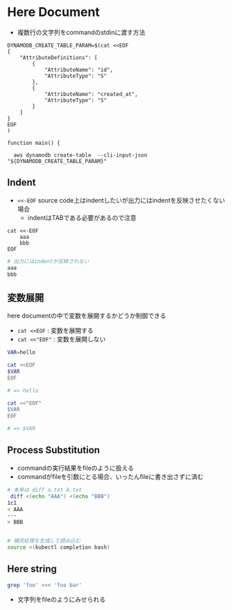 # Here Document

* 複数行の文字列をcommandのstdinに渡す方法

```shell
DYNAMODB_CREATE_TABLE_PARAM=$(cat <<EOF
{
    "AttributeDefinitions": [
        {
            "AttributeName": "id",
            "AttributeType": "S"
        },
        {
            "AttributeName": "created_at",
            "AttributeType": "S"
        }
    ]
}
EOF
)

function main() {

  aws dynamodb create-table  --cli-input-json "${DYNAMODB_CREATE_TABLE_PARAM}"
```

## Indent

* `<<-EOF` source code上はindentしたいが出力にはindentを反映させたくない場合
  * indentはTABである必要があるので注意

```she
cat <<-EOF
    aaa
    bbb
EOF
```

```sh
# 出力にはindentが反映されない
aaa
bbb
```

## 変数展開

here documentの中で変数を展開するかどうか制御できる

* `cat <<EOF`   : 変数を展開する
* `cat <<"EOF"` : 変数を展開しない

```sh
VAR=hello

cat <<EOF
$VAR
EOF

# => hello

cat <<"EOF"
$VAR
EOF

# => $VAR
```

## Process Substitution

* commandの実行結果をfileのように扱える
* commandがfileを引数にとる場合、いったんfileに書き出さずに済む

```sh
# 本来は diff a.txt b.txt
 diff <(echo "AAA") <(echo "BBB")
1c1
< AAA
---
> BBB


# 補完処理を生成して読み込む
source <(kubectl completion bash)
```

## Here string

```sh
grep 'foo' <<< 'foo bar'
```

* 文字列をfileのようにみせられる


